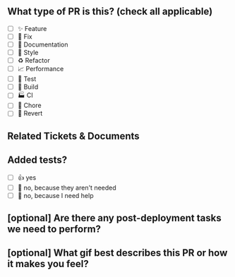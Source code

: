 ## What type of PR is this? (check all applicable)

- [ ] ✨ Feature
- [ ] 🐛 Fix
- [ ] 📝 Documentation
- [ ] 👷 Style
- [ ] ♻️ Refactor
- [ ] 📈 Performance
- [ ] 🧪 Test
- [ ] 🧰 Build
- [ ] 🏭 CI
- [ ] 🔖 Chore
- [ ] 🚩 Revert

## Related Tickets & Documents
<!-- 
Please use this format link issue numbers: Closes/Fixes/Resolves #123
https://docs.github.com/en/free-pro-team@latest/github/managing-your-work-on-github/linking-a-pull-request-to-an-issue#linking-a-pull-request-to-an-issue-using-a-keyword 
-->

## Added tests?

- [ ] 👍 yes
- [ ] 🙅 no, because they aren't needed
- [ ] 🙋 no, because I need help

## [optional] Are there any post-deployment tasks we need to perform?



## [optional] What gif best describes this PR or how it makes you feel?


